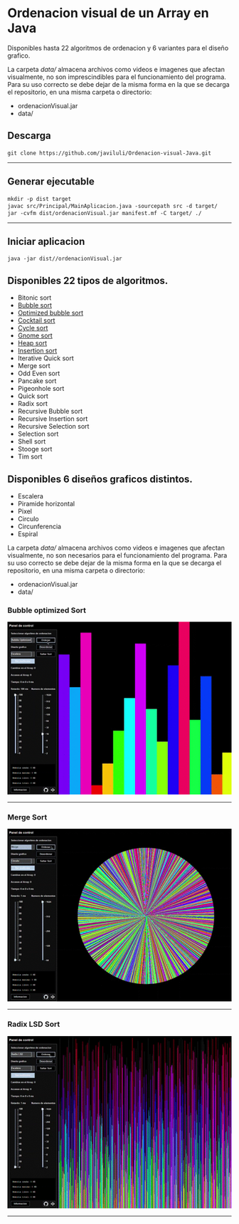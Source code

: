# Ordenacion visual de un Array en Java

Disponibles hasta 22 algoritmos de ordenacion y 6 variantes para el diseño grafico.

La carpeta _data/_ almacena archivos como videos e imagenes que afectan visualmente, no son imprescindibles para el funcionamiento del programa. Para su uso correcto se debe dejar de la misma forma en la que se decarga el repositorio, en una misma carpeta o directorio:

- ordenacionVisual.jar
- data/

## Descarga

```
git clone https://github.com/javiluli/Ordenacion-visual-Java.git
```

---

## Generar ejecutable

```
mkdir -p dist target
javac src/Principal/MainAplicacion.java -sourcepath src -d target/
jar -cvfm dist/ordenacionVisual.jar manifest.mf -C target/ ./
```

---

## Iniciar aplicacion

```
java -jar dist//ordenacionVisual.jar
```

## Disponibles 22 tipos de algoritmos.

- Bitonic sort
- [Bubble sort](https://youtu.be/XaJzmQhKbsM)
- [Optimized bubble sort](https://youtu.be/M5o90Ca8kqM)
- [Cocktail sort](https://youtu.be/x_2L2QLYZR4)
- [Cycle sort](https://youtu.be/v_hKwLFV5Ck)
- [Gnome sort](https://youtu.be/JnEOrhdxe1w)
- [Heap sort](https://youtu.be/IYgJceePT5w)
- [Insertion sort](https://youtu.be/Hfh56tGWVV4)
- Iterative Quick sort
- Merge sort
- Odd Even sort
- Pancake sort
- Pigeonhole sort
- Quick sort
- Radix sort
- Recursive Bubble sort
- Recursive Insertion sort
- Recursive Selection sort
- Selection sort
- Shell sort
- Stooge sort
- Tim sort

## Disponibles 6 diseños graficos distintos.

- Escalera
- Piramide horizontal
- Pixel
- Circulo
- Circunferencia
- Espiral

La carpeta _data/_ almacena archivos como videos e imagenes que afectan visualmente, no son necesarios para el funcionamiento del programa. Para su uso correcto se debe dejar de la misma forma en la que se decarga el repositorio, en una misma carpeta o directorio:

- ordenacionVisual.jar
- data/

### Bubble optimized Sort

![bubble_optimized.gif](data/media/video/bubble_optimized.gif)

---

### Merge Sort

![merge.gif](data/media/video/merge.gif)

---

### Radix LSD Sort

![radix_lsd.gif](data/media/video/radix_lsd.gif)

---
